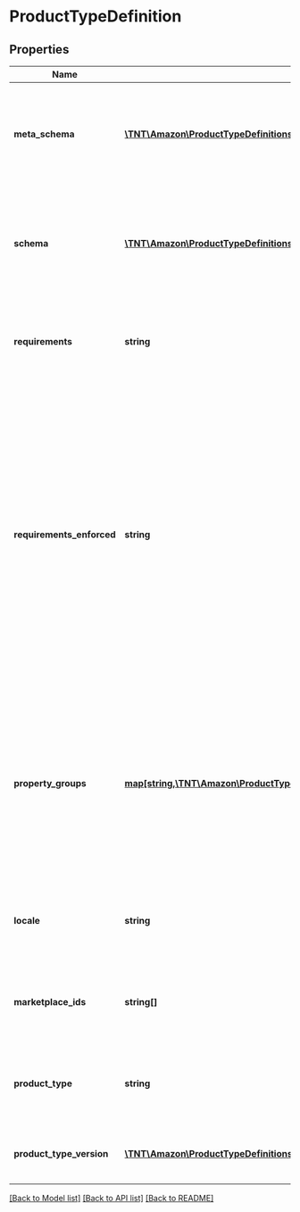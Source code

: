 # ProductTypeDefinition

## Properties
Name | Type | Description | Notes
------------ | ------------- | ------------- | -------------
**meta_schema** | [**\TNT\Amazon\ProductTypeDefinitions\V20200901\Model\SchemaLink**](SchemaLink.md) | Link to meta-schema describing the vocabulary used by the product type schema. | [optional] 
**schema** | [**\TNT\Amazon\ProductTypeDefinitions\V20200901\Model\SchemaLink**](SchemaLink.md) | Link to schema describing the attributes and requirements for the product type. | 
**requirements** | **string** | Name of the requirements set represented in this product type definition. | 
**requirements_enforced** | **string** | Identifies if the required attributes for a requirements set are enforced by the product type definition schema. Non-enforced requirements enable structural validation of individual attributes without all of the required attributes being present (such as for partial updates). | 
**property_groups** | [**map[string,\TNT\Amazon\ProductTypeDefinitions\V20200901\Model\PropertyGroup]**](PropertyGroup.md) | Mapping of property group names to property groups. Property groups represent logical groupings of schema properties that can be used for display or informational purposes. | 
**locale** | **string** | Locale of the display elements contained in the product type definition. | 
**marketplace_ids** | **string[]** | Amazon marketplace identifiers for which the product type definition is applicable. | 
**product_type** | **string** | The name of the Amazon product type that this product type definition applies to. | 
**product_type_version** | [**\TNT\Amazon\ProductTypeDefinitions\V20200901\Model\ProductTypeVersion**](ProductTypeVersion.md) | The version details for the Amazon product type. | 

[[Back to Model list]](../README.md#documentation-for-models) [[Back to API list]](../README.md#documentation-for-api-endpoints) [[Back to README]](../README.md)


